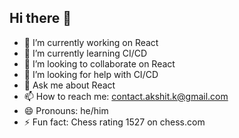 ## Hi there 👋

- 🔭 I’m currently working on React
- 🌱 I’m currently learning CI/CD
- 👯 I’m looking to collaborate on React
- 🤔 I’m looking for help with CI/CD
- 💬 Ask me about React
- 📫 How to reach me: contact.akshit.k@gmail.com
- 😄 Pronouns: he/him
- ⚡ Fun fact: Chess rating 1527 on chess.com

